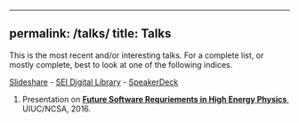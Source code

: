 
---
permalink: /talks/
title: Talks
---

This is the most recent and/or interesting talks. For a complete list, or mostly complete, best to look at one of the following indices. 

[Slideshare](http://www.slideshare.net/NeilErnst) - [SEI Digital Library](http://resources.sei.cmu.edu/library/author.cfm?authorID=2125) - [SpeakerDeck](https://speakerdeck.com/neilernst/)


1. Presentation on [**Future Software Requriements in High Energy Physics**](https://speakerdeck.com/neilernst/future-software-requirements-for-s2i2-proposal-for-high-energy-physics), UIUC/NCSA, 2016. 